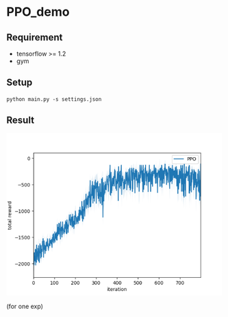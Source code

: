 # PPO_demo

## Requirement

- tensorflow >= 1.2
- gym

## Setup

```
python main.py -s settings.json
```

## Result

![](./result.png)

(for one exp)
